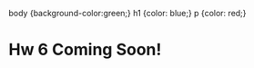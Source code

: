 body {background-color:green;} h1 {color: blue;} p {color: red;}

Hw 6 Coming Soon!
=================
